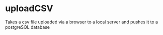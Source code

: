 # uploadCSV

Takes a csv file uploaded via a browser to a local server and pushes it to a postgreSQL database

